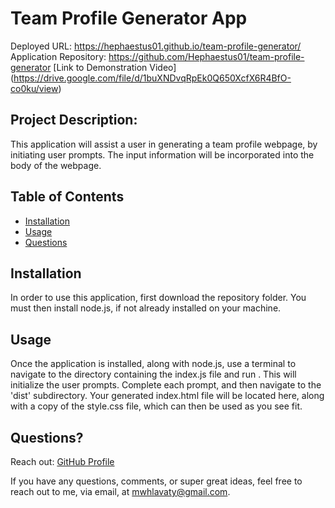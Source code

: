
  # Team Profile Generator App
  Deployed URL: https://hephaestus01.github.io/team-profile-generator/
  Application Repository: https://github.com/Hephaestus01/team-profile-generator
  [Link to Demonstration Video] (https://drive.google.com/file/d/1buXNDvqRpEk0Q650XcfX6R4BfO-co0ku/view)
  
  ## Project Description:
  This application will assist a user in generating a team profile webpage, by initiating user prompts. The input information will be incorporated into the body of the webpage. 

  ## Table of Contents
  - [Installation](#installation)
  - [Usage](#usage)
  - [Questions](#questions)

  ## Installation
  In order to use this application, first download the repository folder. You must then install node.js, if not already installed on your machine. 

  ## Usage
  Once the application is installed, along with node.js, use a terminal to navigate to the directory containing the index.js file and run <node app>. This will initialize the user prompts. Complete each prompt, and then navigate to the 'dist' subdirectory. Your generated index.html file will be located here, along with a copy of the style.css file, which can then be used as you see fit.

   ## Questions?
  Reach out:
  [GitHub Profile](github.com/Hephaestus01)
  
  If you have any questions, comments, or super great ideas, feel free to reach out to me, via email, at mwhlavaty@gmail.com.